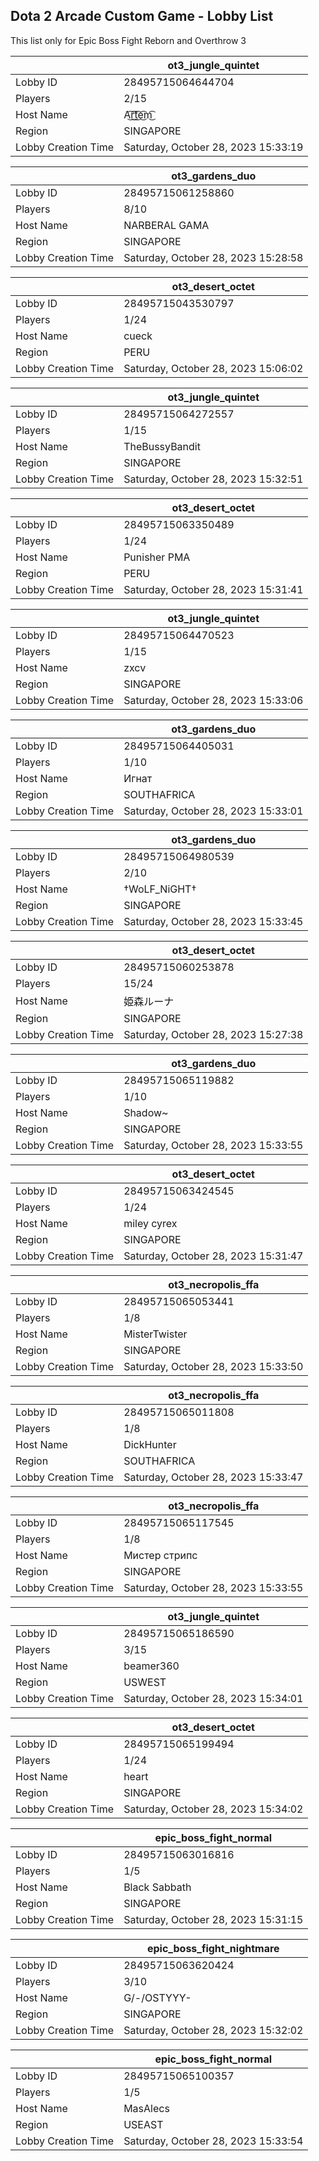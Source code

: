 ## Dota 2 Arcade Custom Game - Lobby List

This list only for Epic Boss Fight Reborn and Overthrow 3

|  | ot3_jungle_quintet |
| ------ | ------ |
| Lobby ID | 28495715064644704 |
| Players | 2/15 |
| Host Name | A͜͡r͜͡t͜͡e͜͡m͜͡ |
| Region | SINGAPORE |
| Lobby Creation Time | Saturday, October 28, 2023 15:33:19 |


|  | ot3_gardens_duo |
| ------ | ------ |
| Lobby ID | 28495715061258860 |
| Players | 8/10 |
| Host Name | NARBERAL GAMA |
| Region | SINGAPORE |
| Lobby Creation Time | Saturday, October 28, 2023 15:28:58 |


|  | ot3_desert_octet |
| ------ | ------ |
| Lobby ID | 28495715043530797 |
| Players | 1/24 |
| Host Name | cueck |
| Region | PERU |
| Lobby Creation Time | Saturday, October 28, 2023 15:06:02 |


|  | ot3_jungle_quintet |
| ------ | ------ |
| Lobby ID | 28495715064272557 |
| Players | 1/15 |
| Host Name | TheBussyBandit |
| Region | SINGAPORE |
| Lobby Creation Time | Saturday, October 28, 2023 15:32:51 |


|  | ot3_desert_octet |
| ------ | ------ |
| Lobby ID | 28495715063350489 |
| Players | 1/24 |
| Host Name | Punisher PMA |
| Region | PERU |
| Lobby Creation Time | Saturday, October 28, 2023 15:31:41 |


|  | ot3_jungle_quintet |
| ------ | ------ |
| Lobby ID | 28495715064470523 |
| Players | 1/15 |
| Host Name | zxcv |
| Region | SINGAPORE |
| Lobby Creation Time | Saturday, October 28, 2023 15:33:06 |


|  | ot3_gardens_duo |
| ------ | ------ |
| Lobby ID | 28495715064405031 |
| Players | 1/10 |
| Host Name | Игнат |
| Region | SOUTHAFRICA |
| Lobby Creation Time | Saturday, October 28, 2023 15:33:01 |


|  | ot3_gardens_duo |
| ------ | ------ |
| Lobby ID | 28495715064980539 |
| Players | 2/10 |
| Host Name | †WoLF_NiGHT† |
| Region | SINGAPORE |
| Lobby Creation Time | Saturday, October 28, 2023 15:33:45 |


|  | ot3_desert_octet |
| ------ | ------ |
| Lobby ID | 28495715060253878 |
| Players | 15/24 |
| Host Name | 姫森ルーナ |
| Region | SINGAPORE |
| Lobby Creation Time | Saturday, October 28, 2023 15:27:38 |


|  | ot3_gardens_duo |
| ------ | ------ |
| Lobby ID | 28495715065119882 |
| Players | 1/10 |
| Host Name | Shadow~ |
| Region | SINGAPORE |
| Lobby Creation Time | Saturday, October 28, 2023 15:33:55 |


|  | ot3_desert_octet |
| ------ | ------ |
| Lobby ID | 28495715063424545 |
| Players | 1/24 |
| Host Name | miley cyrex |
| Region | SINGAPORE |
| Lobby Creation Time | Saturday, October 28, 2023 15:31:47 |


|  | ot3_necropolis_ffa |
| ------ | ------ |
| Lobby ID | 28495715065053441 |
| Players | 1/8 |
| Host Name | MisterTwister |
| Region | SINGAPORE |
| Lobby Creation Time | Saturday, October 28, 2023 15:33:50 |


|  | ot3_necropolis_ffa |
| ------ | ------ |
| Lobby ID | 28495715065011808 |
| Players | 1/8 |
| Host Name | DickHunter |
| Region | SOUTHAFRICA |
| Lobby Creation Time | Saturday, October 28, 2023 15:33:47 |


|  | ot3_necropolis_ffa |
| ------ | ------ |
| Lobby ID | 28495715065117545 |
| Players | 1/8 |
| Host Name | Мистер стрипс |
| Region | SINGAPORE |
| Lobby Creation Time | Saturday, October 28, 2023 15:33:55 |


|  | ot3_jungle_quintet |
| ------ | ------ |
| Lobby ID | 28495715065186590 |
| Players | 3/15 |
| Host Name | beamer360 |
| Region | USWEST |
| Lobby Creation Time | Saturday, October 28, 2023 15:34:01 |


|  | ot3_desert_octet |
| ------ | ------ |
| Lobby ID | 28495715065199494 |
| Players | 1/24 |
| Host Name | heart |
| Region | SINGAPORE |
| Lobby Creation Time | Saturday, October 28, 2023 15:34:02 |


|  | epic_boss_fight_normal |
| ------ | ------ |
| Lobby ID | 28495715063016816 |
| Players | 1/5 |
| Host Name | Black Sabbath |
| Region | SINGAPORE |
| Lobby Creation Time | Saturday, October 28, 2023 15:31:15 |


|  | epic_boss_fight_nightmare |
| ------ | ------ |
| Lobby ID | 28495715063620424 |
| Players | 3/10 |
| Host Name | G/-/OSTYYY- |
| Region | SINGAPORE |
| Lobby Creation Time | Saturday, October 28, 2023 15:32:02 |


|  | epic_boss_fight_normal |
| ------ | ------ |
| Lobby ID | 28495715065100357 |
| Players | 1/5 |
| Host Name | MasAlecs |
| Region | USEAST |
| Lobby Creation Time | Saturday, October 28, 2023 15:33:54 |


